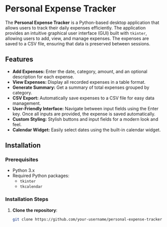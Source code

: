 # Personal Expense Tracker

The **Personal Expense Tracker** is a Python-based desktop application that allows users to track their daily expenses efficiently. The application provides an intuitive graphical user interface (GUI) built with `tkinter`, allowing users to add, view, and manage expenses. The expenses are saved to a CSV file, ensuring that data is preserved between sessions.

## Features

- **Add Expenses:** Enter the date, category, amount, and an optional description for each expense.
- **View Expenses:** Display all recorded expenses in a table format.
- **Generate Summary:** Get a summary of total expenses grouped by category.
- **CSV Export:** Automatically save expenses to a CSV file for easy data management.
- **User-Friendly Interface:** Navigate between input fields using the Enter key. Once all inputs are provided, the expense is saved automatically.
- **Custom Styling:** Stylish buttons and input fields for a modern look and feel.
- **Calendar Widget:** Easily select dates using the built-in calendar widget.

## Installation

### Prerequisites

- Python 3.x
- Required Python packages:
  - `tkinter`
  - `tkcalendar`

### Installation Steps

1. **Clone the repository**:
   ```bash
   git clone https://github.com/your-username/personal-expense-tracker.git
